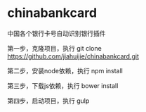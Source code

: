 # chinabankcard
中国各个银行卡号自动识别银行插件


第一步，克隆项目，执行 git clone https://github.com/jiahuijie/chinabankcard.git

第二步，安装node依赖，执行 npm install

第三步，下载js依赖，执行 bower install

第四步，启动项目，执行 gulp
